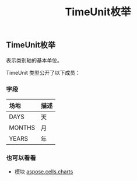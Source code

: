 ﻿---
title: TimeUnit枚举
second_title: Aspose.Cells for Python via .NET API 参考资料
description:
type: docs
weight: 660
url: /zh/python-net/aspose.cells.charts/timeunit/
is_root: false
---
##  TimeUnit枚举
表示类别轴的基本单位。



TimeUnit 类型公开了以下成员：

### 字段
|场地|描述|
| :- | :- |
| DAYS |天|
| MONTHS |月|
| YEARS |年|



### 也可以看看
* 模块 [aspose.cells.charts](..)

